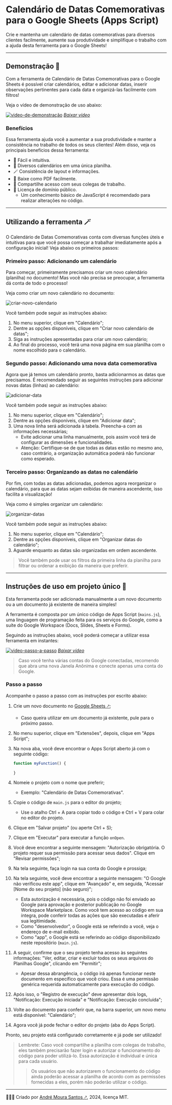 # Calendário de Datas Comemorativas para o Google Sheets (Apps Script)

Crie e mantenha um calendário de datas comemorativas para diversos clientes facilmente, aumente sua produtividade e simplifique o trabalho com a ajuda desta ferramenta para o Google Sheets!

---

## Demonstração 📅

Com a ferramenta de Calendário de Datas Comemorativas para o Google Sheets é possível criar calendários, editar e adicionar datas, inserir observações pertinentes para cada data e organizá-las facilmente com filtros!

Veja o vídeo de demonstração de uso abaixo:

[![video-de-demonstração](/instruções/capa-demonstração.png)](/instruções/demonstração.webm)
_[Baixar vídeo](/instruções/demonstração.webm)_

### Benefícios

Essa ferramenta ajuda você a aumentar a sua produtividade e manter a consistência no trabalho de todos os seus clientes! Além disso, veja os principais benefícios dessa ferramenta:

- 🤩 Fácil e intuitiva.
- 🚀 Diversos calendários em uma única planilha.
- 🪄 Consistência de layout e informações.
- 📄 Baixe como PDF facilmente.
- 🤝 Compartilhe acesso com seus colegas de trabalho.
- 🏅 Licença de domínio público.
  - Um conhecimento básico de JavaScript é recomendado para realizar alterações no código.

---

## Utilizando a ferramenta 🪄

O Calendário de Datas Comemorativas conta com diversas funções úteis e intuitivas para que você possa começar a trabalhar imediatamente após a configuração inicial! Veja abaixo os primeiros passos:

### Primeiro passo: Adicionando um calendário

Para começar, primeiramente precisamos criar um novo calendário (planilha) no documento! Mas você não precisa se preocupar, a ferramenta dá conta de todo o processo!

Veja como criar um novo calendário no documento:

![criar-novo-calendario](/instruções/criar-novo-calendario.gif)

Você também pode seguir as instruções abaixo:
1. No menu superior, clique em "Calendário";
1. Dentre as opções disponíveis, clique em "Criar novo calendário de datas";
1. Siga as instruções apresentadas para criar um novo calendário;
1. Ao final do processo, você terá uma nova página em sua planilha com o nome escolhido para o calendário.

### Segundo passo: Adicionando uma nova data comemorativa

Agora que já temos um calendário pronto, basta adicionarmos as datas que precisamos. É recomendado seguir as seguintes instruções para adicionar novas datas (linhas) ao calendário:

![adicionar-data](/instruções/adicionar-data.gif)

Você também pode seguir as instruções abaixo:
1. No menu superior, clique em "Calendário";
1. Dentre as opções disponíveis, clique em "Adicionar data";
1. Uma nova linha será adicionada à tabela. Preencha-a com as informações necessárias;
    - Evite adicionar uma linha manualmente, pois assim você terá de configurar as dimensões e funcionalidades.
    - Atenção: Certifique-se de que todas as datas estão no mesmo ano, caso contrário, a organização automática poderá não funcionar como esperado.

### Terceiro passo: Organizando as datas no calendário

Por fim, com todas as datas adicionadas, podemos agora reorganizar o calendário, para que as datas sejam exibidas de maneira ascendente, isso facilita a visualização!

Veja como é simples organizar um calendário:

![organizar-datas](/instruções/organizar-datas.gif)

Você também pode seguir as instruções abaixo:
1. No menu superior, clique em "Calendário";
1. Dentre as opções disponíveis, clique em "Organizar datas do calendário";
1. Aguarde enquanto as datas são organizadas em ordem ascendente.

> Você também pode usar os filtros da primeira linha da planilha para filtrar ou ordenar a exibição da maneira que preferir.

---

## Instruções de uso em projeto único 📝

Esta ferramenta pode ser adicionada manualmente a um novo documento ou a um documento já existente de maneira simples!

A ferramenta é composta por um único código de Apps Script (```mains.js```), uma linguagem de programação feita para os serviços do Google, como a suíte do Google Workspace (Docs, Slides, Sheets e Forms).

Seguindo as instruções abaixo, você poderá começar a utilizar essa ferramenta em instantes:

[![video-passo-a-passo](/instruções/capa-passo-a-passo.png)](/instruções/passo-a-passo.webm)
_[Baixar vídeo](/instruções/passo-a-passo.webm)_

> Caso você tenha várias contas do Google conectadas, recomendo que abra uma nova Janela Anônima e conecte apenas uma conta do Google.

### Passo a passo

Acompanhe o passo a passo com as instruções por escrito abaixo:

1. Crie um novo documento no [Google Sheets 🡕](sheets.new);
    - Caso queira utilizar em um documento já existente, pule para o próximo passo.
1. No menu superior, clique em "Extensões", depois, clique em "Apps Script";
1. Na nova aba, você deve encontrar o Apps Script aberto já com o seguinte código:
    ```JavaScript
    function myFunction() {
      
    }
    ```

1. Nomeie o projeto com o nome que preferir;
    - Exemplo: "Calendário de Datas Comemorativas".
1. Copie o código de ```main.js``` para o editor do projeto;
    - Use o atalho Ctrl + A para copiar todo o código e Ctrl + V para colar no editor do projeto.
1. Clique em "Salvar projeto" (ou aperte Ctrl + S);
1. Clique em "Executar" para executar a função ```onOpen```.
1. Você deve encontrar a seguinte mensagem: "Autorização obrigatória. O projeto requer sua permissão para acessar seus dados". Clique em "Revisar permissões";
1. Na tela seguinte, faça login na sua conta do Google e prossiga;
1. Na tela seguinte, você deve encontrar a seguinte mensagem: "O Google não verificou este app", clique em "Avançado" e, em seguida, "Acessar [Nome do seu projeto] (não seguro)";
    - Esta autorização é necessária, pois o código não foi enviado ao Google para aprovação e posterior publicação no Google Workspace Marketplace. Como você tem acesso ao código em sua íntegra, pode conferir todas as ações que são executadas e aferir sua legitimidade.
    - Como "desenvolvedor", o Google está se referindo a você, veja o endereço de e-mail exibido.
    - Como "app", o Google está se referindo ao código disponibilizado neste repositório (```main.js```).
1. A seguir, confirme que o seu projeto tenha acesso às seguintes informações: "Ver, editar, criar e excluir todos os seus arquivos do Planilhas Google", clicando em "Permitir";
    - Apesar dessa abrangência, o código irá apenas funcionar neste documento em específico que você criou. Essa é uma permissão genérica requerida automaticamente para execução do código.
1. Após isso, o "Registro de execução" deve apresentar dois logs, "Notificação:	Execução iniciada" e "Notificação:	Execução concluída";
1. Volte ao documento para conferir que, na barra superior, um novo menu está disponível: "Calendário";
1. Agora você já pode fechar o editor do projeto (aba do Apps Script).

Pronto, seu projeto está configurado corretamente e já pode ser utilizado!

> Lembrete: Caso você compartilhe a planilha com colegas de trabalho, eles também precisarão fazer login e autorizar o funcionamento do código para poder utilizá-lo. Essa autorização é individual e única para cada usuário.
> > Os usuários que não autorizarem o funcionamento do código ainda poderão acessar a planilha de acordo com as permissões fornecidas a eles, porém não poderão utilizar o código.

---

👨🏽‍💻 Criado por [André Moura Santos 🡕](https://andremourasantos.com.br/?utm_source=github&utm_medium=repositories&utm_campaign=calendario-de-datas-comemorativas), 2024, licença MIT.